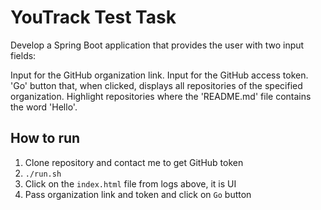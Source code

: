 # YouTrack Test Task
Develop a Spring Boot application that provides the user with two input fields:

Input for the GitHub organization link.
Input for the GitHub access token.
'Go' button that, when clicked, displays all repositories of the specified organization. Highlight repositories where the 'README.md' file contains the word 'Hello'.

## How to run
1. Clone repository and contact me to get GitHub token 
2. `./run.sh`
3. Click on the `index.html` file from logs above, it is UI
4. Pass organization link and token and click on `Go` button
